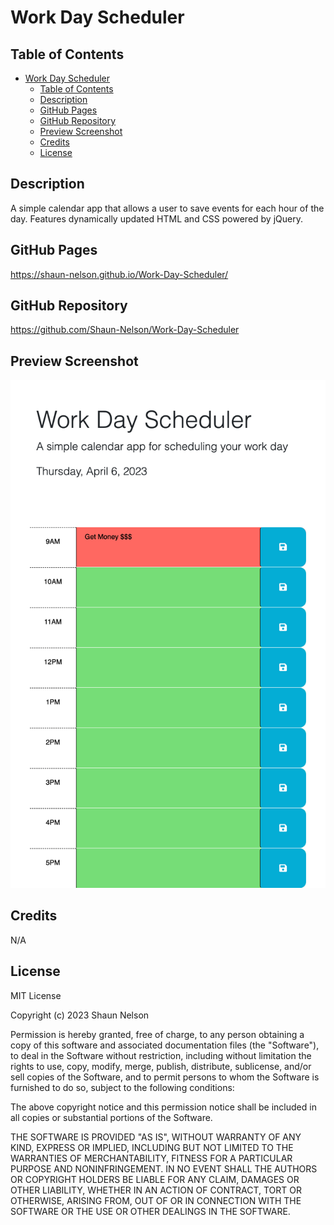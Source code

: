 # Work Day Scheduler

## Table of Contents

- [Work Day Scheduler](#work-day-scheduler)
  - [Table of Contents](#table-of-contents)
  - [Description](#description)
  - [GitHub Pages](#github-pages)
  - [GitHub Repository](#github-repository)
  - [Preview Screenshot](#preview-screenshot)
  - [Credits](#credits)
  - [License](#license)

## Description

A simple calendar app that allows a user to save events for each hour of the day. Features dynamically updated HTML and CSS powered by jQuery.

## GitHub Pages

https://shaun-nelson.github.io/Work-Day-Scheduler/

## GitHub Repository

https://github.com/Shaun-Nelson/Work-Day-Scheduler

## Preview Screenshot

<img src="./Assets/screenshot.png">

## Credits

N/A

## License

MIT License

Copyright (c) 2023 Shaun Nelson

Permission is hereby granted, free of charge, to any person obtaining a copy
of this software and associated documentation files (the "Software"), to deal
in the Software without restriction, including without limitation the rights
to use, copy, modify, merge, publish, distribute, sublicense, and/or sell
copies of the Software, and to permit persons to whom the Software is
furnished to do so, subject to the following conditions:

The above copyright notice and this permission notice shall be included in all
copies or substantial portions of the Software.

THE SOFTWARE IS PROVIDED "AS IS", WITHOUT WARRANTY OF ANY KIND, EXPRESS OR
IMPLIED, INCLUDING BUT NOT LIMITED TO THE WARRANTIES OF MERCHANTABILITY,
FITNESS FOR A PARTICULAR PURPOSE AND NONINFRINGEMENT. IN NO EVENT SHALL THE
AUTHORS OR COPYRIGHT HOLDERS BE LIABLE FOR ANY CLAIM, DAMAGES OR OTHER
LIABILITY, WHETHER IN AN ACTION OF CONTRACT, TORT OR OTHERWISE, ARISING FROM,
OUT OF OR IN CONNECTION WITH THE SOFTWARE OR THE USE OR OTHER DEALINGS IN THE
SOFTWARE.
